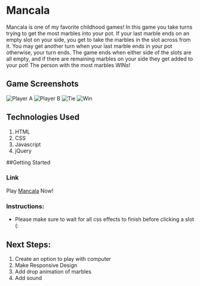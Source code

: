 # Mancala
Mancala is one of my favorite childhood games! In this game you take turns trying to get the most marbles into your pot.  If your last marble ends on an empty slot on your side, you get to take the marbles in the slot across from it. You may get another turn when your last marble ends in your pot otherwise, your turn ends. The game ends when either side of the slots are all empty, and if there are remaining marbles on your side they get added to your pot! The person with the most marbles WINs!

## Game Screenshots
![Player A](https://i.imgur.com/Wn7XVeN.png)
![Player B](https://i.imgur.com/iNz6VBL.png)
![Tie](https://i.imgur.com/CqKA1Pr.png)
![Win](https://i.imgur.com/JFnAUmu.png)

## Technologies Used
1. HTML
2. CSS
3. Javascript
4. jQuery

##Getting Started
### Link
Play 
[Mancala](https://emilyc729.github.io/mancala/)
Now!

### Instructions:
- Please make sure to wait for all css effects to finish before clicking a slot (:

## Next Steps:
1. Create an option to play with computer
2. Make Responsive Design
3. Add drop animation of marbles 
4. Add sound 


